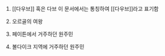 1) [[다우브]] 혹은 다브
   이 문서에서는 통칭하여 [[다우브]]라고 표기함
   
2) 오르골의 여왕
3) 페이튼에서 거주하던 원주민
4) 볼다이크 지역에 거주하던 원주민